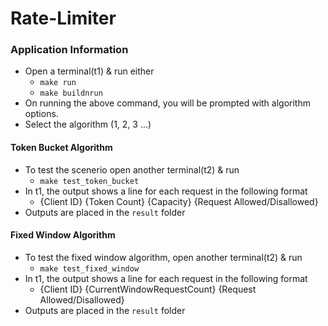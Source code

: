 # Rate-Limiter

### Application Information
- Open a terminal(t1) & run either
    - `make run`
    - `make buildnrun`
- On running the above command, you will be prompted with algorithm options.
- Select the algorithm (1, 2, 3 ...)

#### Token Bucket Algorithm
- To test the scenerio open another terminal(t2) & run
    - `make test_token_bucket`
- In t1, the output shows a line for each request in the following format
    - {Client ID} {Token Count} {Capacity} {Request Allowed/Disallowed}
- Outputs are placed in the `result` folder

#### Fixed Window Algorithm
- To test the fixed window algorithm, open another terminal(t2) & run
    - `make test_fixed_window`
- In t1, the output shows a line for each request in the following format
    - {Client ID} {CurrentWindowRequestCount} {Request Allowed/Disallowed}
- Outputs are placed in the `result` folder
